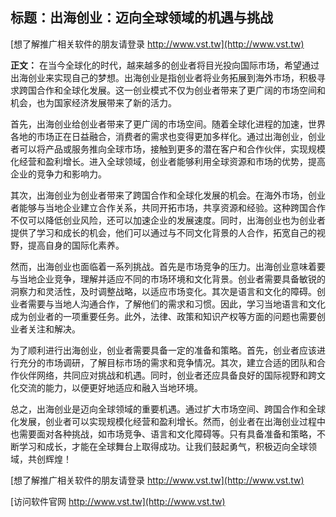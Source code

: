 ## **标题：出海创业：迈向全球领域的机遇与挑战**

[想了解推广相关软件的朋友请登录 http://www.vst.tw](http://www.vst.tw)

**正文：**
在当今全球化的时代，越来越多的创业者将目光投向国际市场，希望通过出海创业来实现自己的梦想。出海创业是指创业者将业务拓展到海外市场，积极寻求跨国合作和全球化发展。这一创业模式不仅为创业者带来了更广阔的市场空间和机会，也为国家经济发展带来了新的活力。

首先，出海创业给创业者带来了更广阔的市场空间。随着全球化进程的加速，世界各地的市场正在日益融合，消费者的需求也变得更加多样化。通过出海创业，创业者可以将产品或服务推向全球市场，接触到更多的潜在客户和合作伙伴，实现规模化经营和盈利增长。进入全球领域，创业者能够利用全球资源和市场的优势，提高企业的竞争力和影响力。

其次，出海创业为创业者带来了跨国合作和全球化发展的机会。在海外市场，创业者能够与当地企业建立合作关系，共同开拓市场，共享资源和经验。这种跨国合作不仅可以降低创业风险，还可以加速企业的发展速度。同时，出海创业也为创业者提供了学习和成长的机会，他们可以通过与不同文化背景的人合作，拓宽自己的视野，提高自身的国际化素养。

然而，出海创业也面临着一系列挑战。首先是市场竞争的压力。出海创业意味着要与当地企业竞争，理解并适应不同的市场环境和文化背景。创业者需要具备敏锐的洞察力和灵活性，及时调整战略，以适应市场变化。其次是语言和文化的障碍。创业者需要与当地人沟通合作，了解他们的需求和习惯。因此，学习当地语言和文化成为创业者的一项重要任务。此外，法律、政策和知识产权等方面的问题也需要创业者关注和解决。

为了顺利进行出海创业，创业者需要具备一定的准备和策略。首先，创业者应该进行充分的市场调研，了解目标市场的需求和竞争情况。其次，建立合适的团队和合作伙伴网络，共同应对挑战和机遇。同时，创业者还应具备良好的国际视野和跨文化交流的能力，以便更好地适应和融入当地环境。

总之，出海创业是迈向全球领域的重要机遇。通过扩大市场空间、跨国合作和全球化发展，创业者可以实现规模化经营和盈利增长。然而，创业者在出海创业过程中也需要面对各种挑战，如市场竞争、语言和文化障碍等。只有具备准备和策略，不断学习和成长，才能在全球舞台上取得成功。让我们鼓起勇气，积极迈向全球领域，共创辉煌！

[想了解推广相关软件的朋友请登录 http://www.vst.tw](http://www.vst.tw)


[访问软件官网 http://www.vst.tw](http://www.vst.tw)
